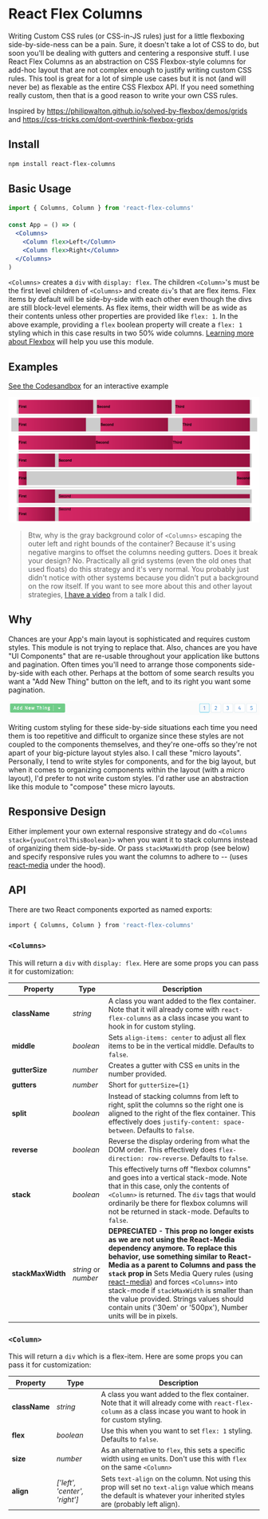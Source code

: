 # React Flex Columns

Writing Custom CSS rules (or CSS-in-JS rules) just for a little flexboxing side-by-side-ness can be a pain. Sure, it doesn't take a lot of CSS to do, but soon you'll be dealing with gutters and centering a responsive stuff. I use React Flex Columns as an abstraction on CSS Flexbox-style columns for add-hoc layout that are not complex enough to justify writing custom CSS rules. This tool is great for a lot of simple use cases but it is not (and will never be) as flexable as the entire CSS Flexbox API. If you need something really custom, then that is a good reason to write your own CSS rules.

Inspired by https://philipwalton.github.io/solved-by-flexbox/demos/grids and https://css-tricks.com/dont-overthink-flexbox-grids

## Install

```sh
npm install react-flex-columns
```

## Basic Usage

```jsx
import { Columns, Column } from 'react-flex-columns'

const App = () => (
  <Columns>
    <Column flex>Left</Column>
    <Column flex>Right</Column>
  </Columns>
)
```

`<Columns>` creates a `div` with `display: flex`. The children `<Column>`'s must be the first level children of `<Columns>` and create `div`'s that are flex items. Flex items by default will be side-by-side with each other even though the divs are still block-level elements. As flex items, their width will be as wide as their contents unless other properties are provided like `flex: 1`. In the above example, providing a `flex` boolean property will create a `flex: 1` styling which in this case results in two 50% wide columns. [Learning more about Flexbox](https://css-tricks.com/snippets/css/a-guide-to-flexbox/) will help you use this module.


## Examples

[See the Codesandbox](https://codesandbox.io/s/q82o4m511j) for an interactive example

![Example Image](docs/example.png)

> Btw, why is the gray background color of `<Columns>` escaping the outer left and right bounds of the container? Because it's using negative margins to offset the columns needing gutters. Does it break your design? No. Practically all grid systems (even the old ones that used floats) do this strategy and it's very normal. You probably just didn't notice with other systems because you didn't put a background on the row itself. If you want to see more about this and other layout strategies, [I have a video](https://www.youtube.com/watch?v=Mvg7WHV5oYE) from a talk I did.

## Why

Chances are your App's main layout is sophisticated and requires custom styles. This module is not trying to replace that. Also, chances are you have "UI Components" that are re-usable throughout your application like buttons and pagination. Often times you'll need to arrange those components side-by-side with each other. Perhaps at the bottom of some search results you want a "Add New Thing" button on the left, and to its right you want some pagination.

![Example of side-by-side components](docs/footer.png)

Writing custom styling for these side-by-side situations each time you need them is too repetitive and difficult to organize since these styles are not coupled to the components themselves, and they're one-offs so they're not apart of your big-picture layout styles also. I call these "micro layouts". Personally, I tend to write styles for components, and for the big layout, but when it comes to organizing components within the layout (with a micro layout), I'd prefer to not write custom styles. I'd rather use an abstraction like this module to "compose" these micro layouts.

## Responsive Design

Either implement your own external responsive strategy and do `<Columns stack={youControlThisBoolean}>` when you want it to stack columns instead of organizing them side-by-side. Or pass `stackMaxWidth` prop (see below) and specify responsive rules you want the columns to adhere to -- (uses [react-media](https://github.com/ReactTraining/react-media) under the hood).

## API

There are two React components exported as named exports:

```sh
import { Columns, Column } from 'react-flex-columns'
```

### `<Columns>`

This will return a `div` with `display: flex`. Here are some props you can pass it for customization:

Property | Type | Description
----- | ----- | -----
**className** | *string* | A class you want added to the flex container. Note that it will already come with `react-flex-columns` as a class incase you want to hook in for custom styling.
**middle** | *boolean* | Sets `align-items: center` to adjust all flex items to be in the vertical middle. Defaults to `false`.
**gutterSize** | *number* | Creates a gutter with CSS `em` units in the number provided.
**gutters** | *number* | Short for `gutterSize={1}`
**split** | *boolean* | Instead of stacking columns from left to right, split the columns so the right one is aligned to the right of the flex container. This effectively does `justify-content: space-between`. Defaults to `false`.
**reverse** | *boolean* | Reverse the display ordering from what the DOM order. This effectively does `flex-direction: row-reverse`. Defaults to `false`.
**stack** | *boolean* | This effectively turns off "flexbox columns" and goes into a vertical stack-mode. Note that in this case, only the contents of `<Column>` is returned. The `div` tags that would ordinarily be there for flexbox columns will not be returned in stack-mode. Defaults to `false`.
**stackMaxWidth** | *string* or *number* | **DEPRECIATED - This prop no longer exists as we are not using the React-Media dependency anymore. To replace this behavior, use something similar to React-Media as a parent to Columns and pass the `stack` prop in** Sets Media Query rules (using [react-media](https://github.com/ReactTraining/react-media)) and forces `<Columns>` into stack-mode if `stackMaxWidth` is smaller than the value provided. Strings values should contain units ('30em' or '500px'), Number units will be in pixels.


### `<Column>`

This will return a `div` which is a flex-item. Here are some props you can pass it for customization:

Property | Type | Description
----- | ----- | -----
**className** | *string* | A class you want added to the flex container. Note that it will already come with `react-flex-column` as a class incase you want to hook in for custom styling.
**flex** | *boolean* | Use this when you want to set `flex: 1` styling. Defaults to `false`.
**size** | *number* | As an alternative to `flex`, this sets a specific width using `em` units. Don't use this with `flex` on the same `<Column>`
**align** | *['left', 'center', 'right']* | Sets `text-align` on the column. Not using this prop will set no `text-align` value which means the default is whatever your inherited styles are (probably left align).
